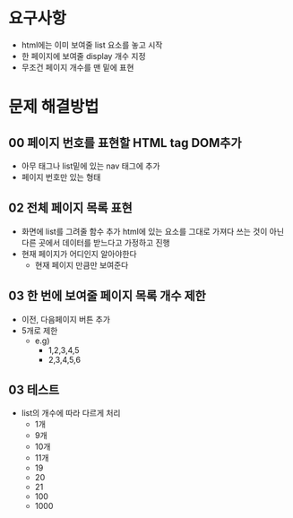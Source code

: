 # 요구사항

- html에는 이미 보여줄 list 요소를 놓고 시작
- 한 페이지에 보여줄 display 개수 지정
- 무조건 페이지 개수를 맨 밑에 표현

# 문제 해결방법

## 00 페이지 번호를 표현할 HTML tag DOM추가

- 아무 태그나 list밑에 있는 nav 태그에 추가
- 페이지 번호만 있는 형태

## 02 전체 페이지 목록 표현

- 화면에 list를 그려줄 함수 추가
  html에 있는 요소를 그대로 가져다 쓰는 것이 아닌
  다른 곳에서 데이터를 받느다고 가정하고 진행
- 현재 페이지가 어디인지 알아야한다
  - 현재 페이지 만큼만 보여준다

## 03 한 번에 보여줄 페이지 목록 개수 제한

- 이전, 다음페이지 버튼 추가
- 5개로 제한
  - e.g)
    - 1,2,3,4,5
    - 2,3,4,5,6

## 03 테스트

- list의 개수에 따라 다르게 처리
  - 1개
  - 9개
  - 10개
  - 11개
  - 19
  - 20
  - 21
  - 100
  - 1000
